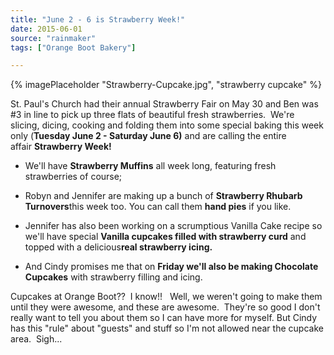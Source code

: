 ```yaml
---
title: "June 2 - 6 is Strawberry Week!"
date: 2015-06-01
source: "rainmaker"
tags: ["Orange Boot Bakery"]

---
```

{% imagePlaceholder "Strawberry-Cupcake.jpg", "strawberry cupcake" %}

St. Paul's Church had their annual Strawberry Fair on May 30 and Ben was #3 in line to pick up three flats of beautiful fresh strawberries.  We're slicing, dicing, cooking and folding them into some special baking this week only (**Tuesday June 2 - Saturday June 6)** and are calling the entire affair **Strawberry Week!**

- We'll have **Strawberry Muffins** all week long, featuring fresh strawberries of course;
  
- Robyn and Jennifer are making up a bunch of **Strawberry Rhubarb Turnovers**this week too. You can call them **hand pies** if you like.
  
- Jennifer has also been working on a scrumptious Vanilla Cake recipe so we'll have special **Vanilla cupcakes filled with strawberry curd** and topped with a delicious**real strawberry icing.**

- And Cindy promises me that on **Friday we'll also be making Chocolate Cupcakes** with strawberry filling and icing.

Cupcakes at Orange Boot??  I know!!   Well, we weren't going to make them until they were awesome, and these are awesome.  They're so good I don't really want to tell you about them so I can have more for myself. But Cindy has this "rule" about "guests" and stuff so I'm not allowed near the cupcake area.  Sigh...
